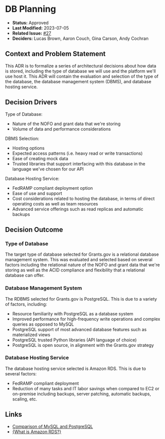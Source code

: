 # DB Planning

- **Status:** Approved
- **Last Modified:** 2023-07-05
- **Related Issue:** [#27](https://github.com/HHS/grants-api/issues/104) 
- **Deciders:** Lucas Brown, Aaron Couch, Gina Carson, Andy Cochran

## Context and Problem Statement

This ADR is to formalize a series of architectural decisions about how data is stored, including the type of database we will use and the platform we'll use host it. This ADR will contain the evaluation and selection of the type of the database, the database management system (DBMS), and database hosting service. 

## Decision Drivers <!-- RECOMMENDED -->
Type of Database:

- Nature of the NOFO and grant data that we're storing
- Volume of data and performance considerations


DBMS Selection:

- Hosting options
- Expected access patterns (i.e. heavy read or write transactions)
- Ease of creating mock data
- Trusted libraries that support interfacing with this database in the language we've chosen for our API


Database Hosting Service:

- FedRAMP compliant deployment option
- Ease of use and support
- Cost considerations related to hosting the database, in terms of direct operating costs as well as team resources
- Advanced service offerings such as read replicas and automatic backups


## Decision Outcome <!-- REQUIRED -->


### Type of Database <!-- OPTIONAL -->

The target type of database selected for Grants.gov is a relational database management system. This was evaluated and selected based on several factors including the relational nature of the NOFO and grant data that we're storing as well as the ACID compliance and flexibility that a relational database can offer.


### Database Management System <!-- OPTIONAL -->

The RDBMS selected for Grants.gov is PostgreSQL. This is due to a variety of factors, including:
- Resource familiarity with PostgreSQL as a database system
- Improved performance for high-frequency write operations and complex queries as opposed to MySQL
- PostgreSQL support of most advanced database features such as materialized views
- PostgreSQL trusted Python libraries (API language of choice)
- PostgreSQL is open source, in alignment with the Grants.gov strategy

### Database Hosting Service <!-- OPTIONAL -->

The database hosting service selected is Amazon RDS. This is due to several factors:
- FedRAMP compliant deployment
- Reduction of many tasks and IT labor savings when compared to EC2 or on-premise including backups, server patching, automatic backups, scaling, etc.



## Links 

- [Comparison of MySQL and PostgreSQL](https://aws.amazon.com/compare/the-difference-between-mysql-vs-postgresql/#:~:text=Summary%20of%20differences%3A%20PostgreSQL%20vs%20MySQL,-Category&text=MySQL%20is%20a%20purely%20relational%20database%20management%20system.,object%2Drelational%20database%20management%20system.&text=MySQL%20has%20limited%20support%20of,views%2C%20triggers%2C%20and%20procedures.)
- [{What is Amazon RDS?}](https://docs.aws.amazon.com/AmazonRDS/latest/UserGuide/Welcome.html)
